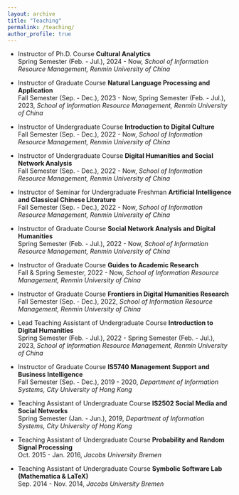 ```yaml
---
layout: archive
title: "Teaching"
permalink: /teaching/
author_profile: true
---
```

* Instructor of Ph.D. Course <b>Cultural Analytics</b><br>
Spring Semester (Feb. - Jul.), 2024 - Now, *School of Information Resource Management, Renmin University of China*

* Instructor of Graduate Course <b>Natural Language Processing and Application</b><br>
Fall Semester (Sep. - Dec.), 2023 - Now, Spring Semester (Feb. - Jul.), 2023, *School of Information Resource Management, Renmin University of China*

* Instructor of Undergraduate Course <b>Introduction to Digital Culture</b><br>
Fall Semester (Sep. - Dec.), 2022 - Now, *School of Information Resource Management, Renmin University of China*

* Instructor of Undergraduate Course <b>Digital Humanities and Social Network Analysis</b><br>
Fall Semester (Sep. - Dec.), 2022 - Now, *School of Information Resource Management, Renmin University of China*

* Instructor of Seminar for Undergraduate Freshman <b>Artificial Intelligence and Classical Chinese Literature</b><br>
Fall Semester (Sep. - Dec.), 2022 - Now, *School of Information Resource Management, Renmin University of China*

* Instructor of Graduate Course <b>Social Network Analysis and Digital Humanities</b><br>
Spring Semester (Feb. - Jul.), 2022 - Now, *School of Information Resource Management, Renmin University of China*

* Instructor of Graduate Course <b>Guides to Academic Research</b><br>
Fall & Spring Semester, 2022 - Now, *School of Information Resource Management, Renmin University of China*

* Instructor of Graduate Course <b>Frontiers in Digital Humanities Research</b><br>
Fall Semester (Sep. - Dec.), 2022, *School of Information Resource Management, Renmin University of China*

* Lead Teaching Assistant of Undergraduate Course <b>Introduction to Digital Humanities</b><br>
Spring Semester (Feb. - Jul.), 2022 - Spring Semester (Feb. - Jul.), 2023, *School of Information Resource Management, Renmin University of China*

* Instructor of Graduate Course <b>IS5740 Management Support and Business Intelligence</b><br>
Fall Semester (Sep. - Dec.), 2019 - 2020, *Department of Information Systems, City University of Hong Kong*

* Teaching Assistant of Undergraduate Course <b>IS2502 Social Media and Social Networks</b><br>
Spring Semester (Jan. - Jun.), 2019, *Department of Information Systems, City University of Hong Kong*

* Teaching Assistant of Undergraduate Course <b>Probability and Random Signal Processing</b><br>
Oct. 2015 - Jan. 2016, *Jacobs University Bremen*

* Teaching Assistant of Undergraduate Course <b>Symbolic Software Lab (Mathematica & LaTeX)</b><br>
Sep. 2014 - Nov. 2014, *Jacobs University Bremen*

    
    
